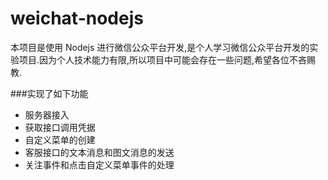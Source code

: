weichat-nodejs
===
本项目是使用 Nodejs 进行微信公众平台开发,是个人学习微信公众平台开发的实验项目.因为个人技术能力有限,所以项目中可能会存在一些问题,希望各位不吝赐教.

###实现了如下功能
+ 服务器接入
+ 获取接口调用凭据
+ 自定义菜单的创建
+ 客服接口的文本消息和图文消息的发送
+ 关注事件和点击自定义菜单事件的处理
